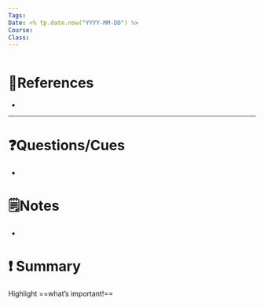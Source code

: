 ```yaml
---
Tags:
Date: <% tp.date.now("YYYY-MM-DD") %>
Course:
Class:
---
```


```toc
```

# 📑References
- 

---

# ❓Questions/Cues
- 

# 🗒Notes
- 

# ❗ Summary
Highlight ==what’s important!==